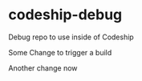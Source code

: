 codeship-debug
==============

Debug repo to use inside of Codeship

Some Change to trigger a build

Another change now
